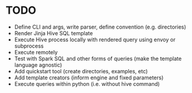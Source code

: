 # TODO

- Define CLI and args, write parser, define convention (e.g. directories)
- Render Jinja Hive SQL template
- Execute Hive process locally with rendered query using envoy or subprocess
- Execute remotely
- Test with Spark SQL and other forms of queries (make the template language agnostic)
- Add quickstart tool (create directories, examples, etc)
- Add template creators (inform engine and fixed parameters)
- Execute queries within python (i.e. without hive command)
